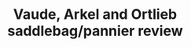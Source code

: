 ---
layout: post
category: gear
title: "Vaude, Arkel and Ortlieb saddlebag/pannier review"
description: Although there are many more saddlebag manufacturers whose products are used for bicycle touring these three are commonly asked about and since I’ve owned all three types it made sense for me to describe my experience. 
h1_title: "Vaude, Arkel and Ortlieb saddlebag/pannier review"
short_text: Although there are many more saddlebag manufacturers whose products are used for bicycle touring these three are commonly asked about and since I’ve owned all three types it made sense for me to describe my experience. 
img: "/images/gear/vaude-arkel-ortlieb-review/1652437219_image.jpg"
#img_caption: 
isTopLevel: false
isSingleLevel: false
isArticle: true
datePublished: 2022-05-13 11:00:00 +0300
dateModified: 2022-05-13 11:00:00 +0300
#permalink: 
---